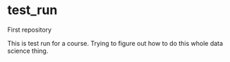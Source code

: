 # test_run
First repository

This is test run for a course. Trying to figure out how to do this whole data science thing.
